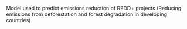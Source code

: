Model used to predict emissions reduction of REDD+ projects
(Reducing emissions from deforestation and forest degradation in developing countries)
